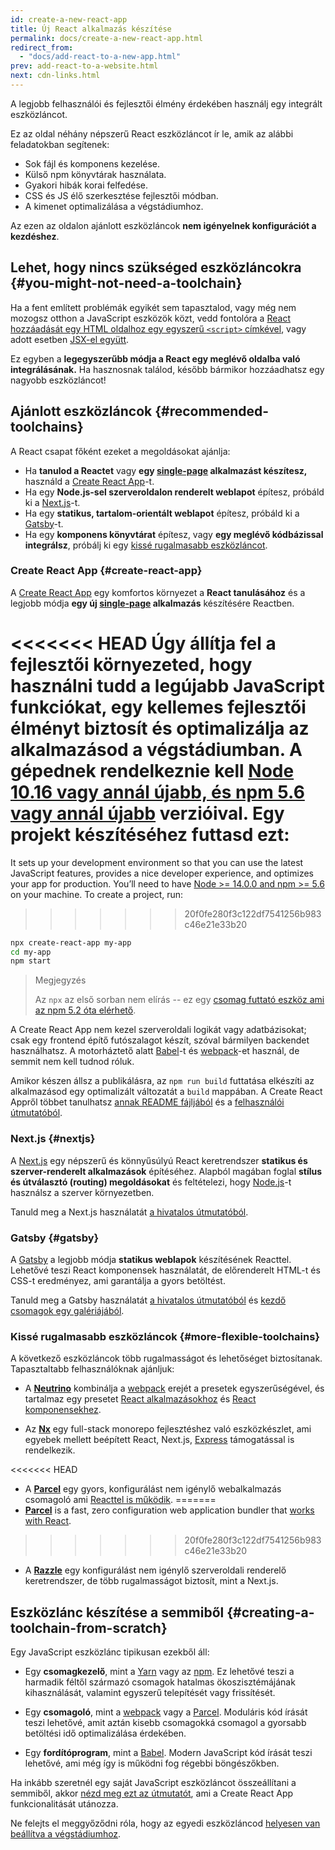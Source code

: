 ```yaml
---
id: create-a-new-react-app
title: Új React alkalmazás készítése
permalink: docs/create-a-new-react-app.html
redirect_from:
  - "docs/add-react-to-a-new-app.html"
prev: add-react-to-a-website.html
next: cdn-links.html
---
```


A legjobb felhasználói és fejlesztői élmény érdekében használj egy integrált eszközláncot.

Ez az oldal néhány népszerű React eszközláncot ír le, amik az alábbi feladatokban segítenek:

* Sok fájl és komponens kezelése.
* Külső npm könyvtárak használata.
* Gyakori hibák korai felfedése.
* CSS és JS élő szerkesztése fejlesztői módban.
* A kimenet optimalizálása a végstádiumhoz.

Az ezen az oldalon ajánlott eszközláncok **nem igényelnek konfigurációt a kezdéshez**.

## Lehet, hogy nincs szükséged eszközláncokra {#you-might-not-need-a-toolchain}

Ha a fent említett problémák egyikét sem tapasztalod, vagy még nem mozogsz otthon a JavaScript eszközök közt, vedd fontolóra a [React hozzáadását egy HTML oldalhoz egy egyszerű `<script>` címkével](/docs/add-react-to-a-website.html), vagy adott esetben [JSX-el együtt](/docs/add-react-to-a-website.html#optional-try-react-with-jsx).

Ez egyben a **legegyszerűbb módja a React egy meglévő oldalba való integrálásának.**  Ha hasznosnak találod, később bármikor hozzáadhatsz egy nagyobb eszközláncot!

## Ajánlott eszközláncok {#recommended-toolchains}

A React csapat főként ezeket a megoldásokat ajánlja:

- Ha **tanulod a Reactet** vagy **egy [single-page](/docs/glossary.html#single-page-application) alkalmazást készítesz,** használd a [Create React App](#create-react-app)-t.
- Ha egy **Node.js-sel szerveroldalon renderelt weblapot** építesz, próbáld ki a [Next.js](#nextjs)-t.
- Ha egy **statikus, tartalom-orientált weblapot** építesz, próbáld ki a [Gatsby](#gatsby)-t.
- Ha egy **komponens könyvtárat** építesz, vagy **egy meglévő kódbázissal integrálsz**, próbálj ki egy [kissé rugalmasabb eszközláncot](#more-flexible-toolchains).


### Create React App {#create-react-app}

A [Create React App](https://github.com/facebookincubator/create-react-app) egy komfortos környezet a **React tanulásához** és a legjobb módja **egy új [single-page](/docs/glossary.html#single-page-application) alkalmazás** készítésére Reactben.

<<<<<<< HEAD
Úgy állítja fel a fejlesztői környezeted, hogy használni tudd a legújabb JavaScript funkciókat, egy kellemes fejlesztői élményt biztosít és optimalizálja az alkalmazásod a végstádiumban. A gépednek rendelkeznie kell [Node 10.16 vagy annál újabb, és npm 5.6 vagy annál újabb](https://nodejs.org/en/) verzióival. Egy projekt készítéséhez futtasd ezt:
=======
It sets up your development environment so that you can use the latest JavaScript features, provides a nice developer experience, and optimizes your app for production. You’ll need to have [Node >= 14.0.0 and npm >= 5.6](https://nodejs.org/en/) on your machine. To create a project, run:
>>>>>>> 20f0fe280f3c122df7541256b983c46e21e33b20

```bash
npx create-react-app my-app
cd my-app
npm start
```

>Megjegyzés
>
>Az `npx` az első sorban nem elírás -- ez egy [csomag futtató eszköz ami az npm 5.2 óta elérhető](https://medium.com/@maybekatz/introducing-npx-an-npm-package-runner-55f7d4bd282b).

A Create React App nem kezel szerveroldali logikát vagy adatbázisokat; csak egy frontend építő futószalagot készít, szóval bármilyen backendet használhatsz. A motorháztető alatt [Babel](https://babeljs.io/)-t és [webpack](https://webpack.js.org/)-et használ, de semmit nem kell tudnod róluk.

Amikor készen állsz a publikálásra, az `npm run build` futtatása elkészíti az alkalmazásod egy optimalizált változatát a `build` mappában. A Create React Appről többet tanulhatsz [annak README fájljából](https://github.com/facebookincubator/create-react-app#create-react-app--) és a [felhasználói útmutatóból](https://facebook.github.io/create-react-app/).

### Next.js {#nextjs}

A [Next.js](https://nextjs.org/) egy népszerű és könnyűsúlyú React keretrendszer **statikus és szerver-renderelt alkalmazások** építéséhez. Alapból magában foglal **stílus és útválasztó (routing) megoldásokat**  és feltételezi, hogy [Node.js](https://nodejs.org/)-t használsz a szerver környezetben.

Tanuld meg a Next.js használatát [a hivatalos útmutatóból](https://nextjs.org/learn/).

### Gatsby {#gatsby}

A [Gatsby](https://www.gatsbyjs.org/) a legjobb módja **statikus weblapok** készítésének Reacttel. Lehetővé teszi React komponensek használatát, de előrenderelt HTML-t és CSS-t eredményez, ami garantálja a gyors betöltést.

Tanuld meg a Gatsby használatát [a hivatalos útmutatóból](https://www.gatsbyjs.org/docs/) és [kezdő csomagok egy galériájából](https://www.gatsbyjs.org/docs/gatsby-starters/).

### Kissé rugalmasabb eszközláncok {#more-flexible-toolchains}

A következő eszközláncok több rugalmasságot és lehetőséget biztosítanak. Tapasztaltabb felhasználóknak ajánljuk:

- A **[Neutrino](https://neutrinojs.org/)** kombinálja a [webpack](https://webpack.js.org/) erejét a presetek egyszerűségével, és tartalmaz egy presetet [React alkalmazásokhoz](https://neutrinojs.org/packages/react/) és [React komponensekhez](https://neutrinojs.org/packages/react-components/).

- Az **[Nx](https://nx.dev/react)** egy full-stack monorepo fejlesztéshez való eszközkészlet, ami egyebek mellett beépített React, Next.js, [Express](https://expressjs.com/) támogatással is rendelkezik.

<<<<<<< HEAD
- A **[Parcel](https://parceljs.org/)** egy gyors, konfigurálást nem igénylő webalkalmazás csomagoló ami [Reacttel is működik](https://parceljs.org/recipes.html#react).
=======
- **[Parcel](https://parceljs.org/)** is a fast, zero configuration web application bundler that [works with React](https://parceljs.org/recipes/react/).
>>>>>>> 20f0fe280f3c122df7541256b983c46e21e33b20

- A **[Razzle](https://github.com/jaredpalmer/razzle)** egy konfigurálást nem igénylő szerveroldali renderelő keretrendszer, de több rugalmasságot biztosít, mint a Next.js.

## Eszközlánc készítése a semmiből {#creating-a-toolchain-from-scratch}

Egy JavaScript eszközlánc tipikusan ezekből áll:

* Egy **csomagkezelő**, mint a [Yarn](https://yarnpkg.com/) vagy az [npm](https://www.npmjs.com/). Ez lehetővé teszi a harmadik féltől származó csomagok hatalmas ökoszisztémájának kihasználását, valamint egyszerű telepítését vagy frissítését.

* Egy **csomagoló**, mint a [webpack](https://webpack.js.org/) vagy a [Parcel](https://parceljs.org/). Moduláris kód írását teszi lehetővé, amit aztán kisebb csomagokká csomagol a gyorsabb betöltési idő optimalizálása érdekében.

* Egy **fordítóprogram**, mint a [Babel](https://babeljs.io/). Modern JavaScript kód írását teszi lehetővé, ami még így is működni fog régebbi böngészőkben.

Ha inkább szeretnél egy saját JavaScript eszközláncot összeállítani a semmiből, akkor [nézd meg ezt az útmutatót](https://blog.usejournal.com/creating-a-react-app-from-scratch-f3c693b84658), ami a Create React App funkcionalitását utánozza.

Ne felejts el meggyőződni róla, hogy az egyedi eszközláncod [helyesen van beállítva a végstádiumhoz](/docs/optimizing-performance.html#use-the-production-build).
